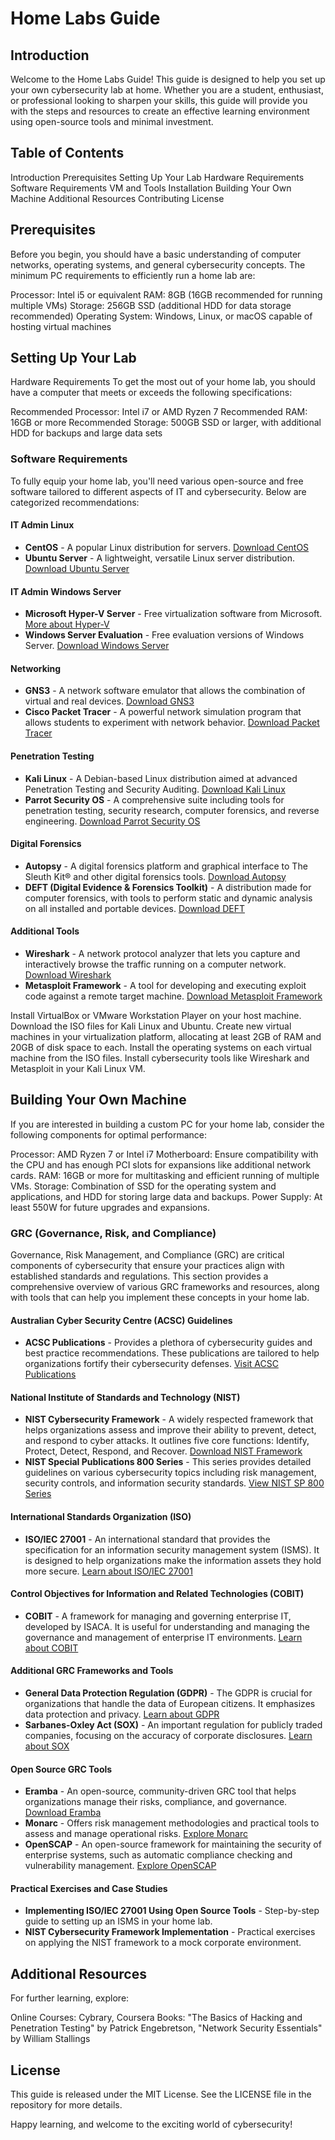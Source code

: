 # Home Labs Guide

## Introduction

Welcome to the Home Labs Guide! This guide is designed to help you set up your own cybersecurity lab at home. Whether you are a student, enthusiast, or professional looking to sharpen your skills, this guide will provide you with the steps and resources to create an effective learning environment using open-source tools and minimal investment.

## Table of Contents

Introduction
Prerequisites
Setting Up Your Lab
Hardware Requirements
Software Requirements
VM and Tools Installation
Building Your Own Machine
Additional Resources
Contributing
License

## Prerequisites

Before you begin, you should have a basic understanding of computer networks, operating systems, and general cybersecurity concepts. The minimum PC requirements to efficiently run a home lab are:

Processor: Intel i5 or equivalent
RAM: 8GB (16GB recommended for running multiple VMs)
Storage: 256GB SSD (additional HDD for data storage recommended)
Operating System: Windows, Linux, or macOS capable of hosting virtual machines

## Setting Up Your Lab

Hardware Requirements
To get the most out of your home lab, you should have a computer that meets or exceeds the following specifications:

Recommended Processor: Intel i7 or AMD Ryzen 7
Recommended RAM: 16GB or more
Recommended Storage: 500GB SSD or larger, with additional HDD for backups and large data sets

### Software Requirements

To fully equip your home lab, you'll need various open-source and free software tailored to different aspects of IT and cybersecurity. Below are categorized recommendations:

#### IT Admin Linux

- **CentOS** - A popular Linux distribution for servers. [Download CentOS](https://www.centos.org/download/)
- **Ubuntu Server** - A lightweight, versatile Linux server distribution. [Download Ubuntu Server](https://ubuntu.com/download/server)

#### IT Admin Windows Server

- **Microsoft Hyper-V Server** - Free virtualization software from Microsoft. [More about Hyper-V](https://docs.microsoft.com/en-us/windows-server/virtualization/hyper-v/hyper-v-on-windows-server)
- **Windows Server Evaluation** - Free evaluation versions of Windows Server. [Download Windows Server](https://www.microsoft.com/en-us/evalcenter/evaluate-windows-server)

#### Networking

- **GNS3** - A network software emulator that allows the combination of virtual and real devices. [Download GNS3](https://www.gns3.com/)
- **Cisco Packet Tracer** - A powerful network simulation program that allows students to experiment with network behavior. [Download Packet Tracer](https://www.netacad.com/courses/packet-tracer)

#### Penetration Testing

- **Kali Linux** - A Debian-based Linux distribution aimed at advanced Penetration Testing and Security Auditing. [Download Kali Linux](https://www.kali.org/downloads/)
- **Parrot Security OS** - A comprehensive suite including tools for penetration testing, security research, computer forensics, and reverse engineering. [Download Parrot Security OS](https://www.parrotsec.org/download/)

#### Digital Forensics

- **Autopsy** - A digital forensics platform and graphical interface to The Sleuth Kit® and other digital forensics tools. [Download Autopsy](https://www.sleuthkit.org/autopsy/)
- **DEFT (Digital Evidence & Forensics Toolkit)** - A distribution made for computer forensics, with tools to perform static and dynamic analysis on all installed and portable devices. [Download DEFT](http://www.deftlinux.net/)

#### Additional Tools

- **Wireshark** - A network protocol analyzer that lets you capture and interactively browse the traffic running on a computer network. [Download Wireshark](https://www.wireshark.org/download.html)
- **Metasploit Framework** - A tool for developing and executing exploit code against a remote target machine. [Download Metasploit Framework](https://www.metasploit.com/download)

Install VirtualBox or VMware Workstation Player on your host machine.
Download the ISO files for Kali Linux and Ubuntu.
Create new virtual machines in your virtualization platform, allocating at least 2GB of RAM and 20GB of disk space to each.
Install the operating systems on each virtual machine from the ISO files.
Install cybersecurity tools like Wireshark and Metasploit in your Kali Linux VM.

## Building Your Own Machine

If you are interested in building a custom PC for your home lab, consider the following components for optimal performance:

Processor: AMD Ryzen 7 or Intel i7
Motherboard: Ensure compatibility with the CPU and has enough PCI slots for expansions like additional network cards.
RAM: 16GB or more for multitasking and efficient running of multiple VMs.
Storage: Combination of SSD for the operating system and applications, and HDD for storing large data and backups.
Power Supply: At least 550W for future upgrades and expansions.

### GRC (Governance, Risk, and Compliance)
Governance, Risk Management, and Compliance (GRC) are critical components of cybersecurity that ensure your practices align with established standards and regulations. This section provides a comprehensive overview of various GRC frameworks and resources, along with tools that can help you implement these concepts in your home lab.

#### Australian Cyber Security Centre (ACSC) Guidelines
- **ACSC Publications** - Provides a plethora of cybersecurity guides and best practice recommendations. These publications are tailored to help organizations fortify their cybersecurity defenses. [Visit ACSC Publications](https://www.cyber.gov.au/acsc/view-all-content/publications)

#### National Institute of Standards and Technology (NIST)
- **NIST Cybersecurity Framework** - A widely respected framework that helps organizations assess and improve their ability to prevent, detect, and respond to cyber attacks. It outlines five core functions: Identify, Protect, Detect, Respond, and Recover. [Download NIST Framework](https://www.nist.gov/cyberframework)
- **NIST Special Publications 800 Series** - This series provides detailed guidelines on various cybersecurity topics including risk management, security controls, and information security standards. [View NIST SP 800 Series](https://csrc.nist.gov/publications/sp800)

#### International Standards Organization (ISO)
- **ISO/IEC 27001** - An international standard that provides the specification for an information security management system (ISMS). It is designed to help organizations make the information assets they hold more secure. [Learn about ISO/IEC 27001](https://www.iso.org/isoiec-27001-information-security.html)

#### Control Objectives for Information and Related Technologies (COBIT)
- **COBIT** - A framework for managing and governing enterprise IT, developed by ISACA. It is useful for understanding and managing the governance and management of enterprise IT environments. [Learn about COBIT](https://www.isaca.org/resources/cobit)

#### Additional GRC Frameworks and Tools
- **General Data Protection Regulation (GDPR)** - The GDPR is crucial for organizations that handle the data of European citizens. It emphasizes data protection and privacy. [Learn about GDPR](https://gdpr.eu/)
- **Sarbanes-Oxley Act (SOX)** - An important regulation for publicly traded companies, focusing on the accuracy of corporate disclosures. [Learn about SOX](https://www.sec.gov/spotlight/sarbanes-oxley.htm)

#### Open Source GRC Tools
- **Eramba** - An open-source, community-driven GRC tool that helps organizations manage their risks, compliance, and governance. [Download Eramba](https://www.eramba.org)
- **Monarc** - Offers risk management methodologies and practical tools to assess and manage operational risks. [Explore Monarc](https://www.monarc.lu)
- **OpenSCAP** - An open-source framework for maintaining the security of enterprise systems, such as automatic compliance checking and vulnerability management. [Explore OpenSCAP](https://www.open-scap.org)

#### Practical Exercises and Case Studies
- **Implementing ISO/IEC 27001 Using Open Source Tools** - Step-by-step guide to setting up an ISMS in your home lab.
- **NIST Cybersecurity Framework Implementation** - Practical exercises on applying the NIST framework to a mock corporate environment.

## Additional Resources

For further learning, explore:

Online Courses: Cybrary, Coursera
Books: "The Basics of Hacking and Penetration Testing" by Patrick Engebretson, "Network Security Essentials" by William Stallings

## License

This guide is released under the MIT License. See the LICENSE file in the repository for more details.

Happy learning, and welcome to the exciting world of cybersecurity!
